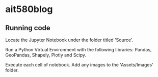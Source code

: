 # ait580blog

## Running code
Locate the Jupyter Notebook under the folder titled 'Source'. 

Run a Python Virtual Environment with the following libraries: Pandas, GeoPandas, Shapely, Plotly and Scipy.

Execute each cell of notebook. Add any images to the 'Assets/Images' folder.
